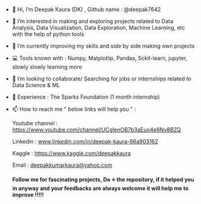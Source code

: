 - 👋 Hi, I’m Deepak Kaura (DK) ,  Github name : @deepak7642
- 👀 I’m interested in making and exploring projects related to Data Analysis, Data Visualization, Data Exploration, Machine Learning, etc with the help of python tools 
- 🌱 I’m currently improving my skills and side by side making own projects 
- 💻 Tools known with : Numpy, Matplotlip, Pandas, Sckit-learn, jupyter, slowly slowly learning more
- 💞️ I’m looking to collaborate/ Searching for jobs or internships related to Data Science & ML
- 🎊 Experience : The Sparks Foundation (1 month internship)
- 📫 How to reach me " below links will help you " :

  Youtube channel : https://www.youtube.com/channel/UCgIenOB7b3aEuo4e6Nv8BZQ
  
  Linkedin : www.linkedin.com/in/deepak-kaura-66a903162
  
  Kaggle : https://www.kaggle.com/deepakkaura
  
  Email : deepakkumarkaura@yahoo.com
  
  #### Follow me for fascinating projects, Do ⭐ the repository, if it helped you in anyway and your feedbacks are always welcome it will help me to improve !!!!!
<!---
deepak7642/deepak7642 is a ✨ special ✨ repository because its `README.md` (this file) appears on your GitHub profile.
You can click the Preview link to take a look at your changes.
--->
